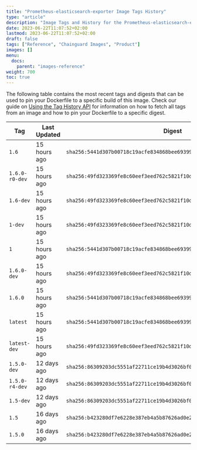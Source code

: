 ```yaml
---
title: "Prometheus-elasticsearch-exporter Image Tags History"
type: "article"
description: "Image Tags and History for the Prometheus-elasticsearch-exporter Chainguard Image"
date: 2023-06-22T11:07:52+02:00
lastmod: 2023-06-22T11:07:52+02:00
draft: false
tags: ["Reference", "Chainguard Images", "Product"]
images: []
menu:
  docs:
    parent: "images-reference"
weight: 700
toc: true
---
```


The following table contains the most recent tags and digests that can be used to pin your Dockerfile to a specific build of this image. Check our guide on [Using the Tag History API](/chainguard/chainguard-images/using-the-tag-history-api/) for information on how to fetch all tags from an image and how to pin your Dockerfile to a specific digest.

| Tag            | Last Updated | Digest                                                                    |
|----------------|--------------|---------------------------------------------------------------------------|
| `1.6`          | 15 hours ago | `sha256:5441d307b00718c19acfe834868bee69399cc4f7aa116df0903e37a0274993ae` |
| `1.6.0-r0-dev` | 15 hours ago | `sha256:49fd323369fe8c60eef3eed762c5821f10d5acfae9ea5b6b10ffa965f5effc8f` |
| `1.6-dev`      | 15 hours ago | `sha256:49fd323369fe8c60eef3eed762c5821f10d5acfae9ea5b6b10ffa965f5effc8f` |
| `1-dev`        | 15 hours ago | `sha256:49fd323369fe8c60eef3eed762c5821f10d5acfae9ea5b6b10ffa965f5effc8f` |
| `1`            | 15 hours ago | `sha256:5441d307b00718c19acfe834868bee69399cc4f7aa116df0903e37a0274993ae` |
| `1.6.0-dev`    | 15 hours ago | `sha256:49fd323369fe8c60eef3eed762c5821f10d5acfae9ea5b6b10ffa965f5effc8f` |
| `1.6.0`        | 15 hours ago | `sha256:5441d307b00718c19acfe834868bee69399cc4f7aa116df0903e37a0274993ae` |
| `latest`       | 15 hours ago | `sha256:5441d307b00718c19acfe834868bee69399cc4f7aa116df0903e37a0274993ae` |
| `latest-dev`   | 15 hours ago | `sha256:49fd323369fe8c60eef3eed762c5821f10d5acfae9ea5b6b10ffa965f5effc8f` |
| `1.5.0-dev`    | 12 days ago  | `sha256:86309203dc5551af22711ce19b4d3026bf0f2dfdfdc0c9b11d38f69247b748b7` |
| `1.5.0-r4-dev` | 12 days ago  | `sha256:86309203dc5551af22711ce19b4d3026bf0f2dfdfdc0c9b11d38f69247b748b7` |
| `1.5-dev`      | 12 days ago  | `sha256:86309203dc5551af22711ce19b4d3026bf0f2dfdfdc0c9b11d38f69247b748b7` |
| `1.5`          | 16 days ago  | `sha256:b423280df7e6228e387eb4a5b87626ad0e2416af0af5de7c22983b9298777fb4` |
| `1.5.0`        | 16 days ago  | `sha256:b423280df7e6228e387eb4a5b87626ad0e2416af0af5de7c22983b9298777fb4` |
